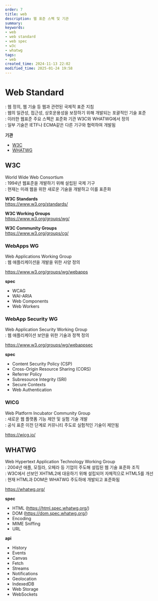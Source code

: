 ```yaml
---
order: 7
title: web
description: 웹 표준 스펙 및 기관
summary:
keywords:
- web
- web standard
- web spec
- w3c
- whatwg
tags:
- web
created_time: 2024-11-13 22:02
modified_time: 2025-01-24 19:58
---
```


# Web Standard
: 웹 정의, 웹 기술 등 웹과 관련된 국제적 표준 지침  
: 웹의 일관성, 접근성, 상호운용성을 보장하기 위해 개발되는 포괄적인 기술 표준  
: 이러한 웹표준 주요 스펙은 표준화 기관 W3C와 WHATWG에서 정의  
: 일부 기술은 IETF나 ECMA같은 다른 기구와 협력하여 개발됨  

**기관**
- [W3C](#w3c)
- [WHATWG](#whatwg)



## W3C
World Wide Web Consortium  
: 1994년 웹표준을 개발하기 위해 설립된 국제 기구  
: 현재는 미래 웹을 위한 새로운 기술을 개발하고 이를 표준화  

**W3C Standards**  
https://www.w3.org/standards/   

**W3C Working Groups**  
https://www.w3.org/groups/wg/

**W3C Community Groups**  
https://www.w3.org/groups/cg/



### WebApps WG
Web Applications Working Group  
: 웹 애플리케이션을 개발을 위한 사양 정의  

https://www.w3.org/groups/wg/webapps   


**spec**
- WCAG
- WAI-ARIA
- Web Components
- Web Workers



### WebApp Security WG
Web Application Security Working Group  
: 웹 애플리케이션 보안을 위한 기술과 정책 정의  

https://www.w3.org/groups/wg/webappsec


**spec**
- Content Security Policy (CSP)
- Cross-Origin Resource Sharing (CORS)
- Referrer Policy
- Subresource Integrity (SRI)
- Secure Contexts
- Web Authentication 



### WICG
Web Platform Incubator Community Group  
: 새로운 웹 플랫폼 기능 제안 및 실험 기술 개발  
: 공식 표준 이전 단계로 커뮤니티 주도로 실험적인 기술이 제안됨  

https://wicg.io/   



## WHATWG
Web Hypertext Application Technology Working Group  
: 2004년 애플, 모질라, 오페라 등 기업이 주도해 설립된 웹 기술 표준화 조직  
: W3C에서 선보인 XHTML2에 대응하기 위해 설립되어 자체적으로 HTML5를 개선  
: 현재 HTML과 DOM은 WHATWG 주도하에 개발되고 표준화됨  

https://whatwg.org/  


**spec**
- HTML (https://html.spec.whatwg.org/)
- DOM (https://dom.spec.whatwg.org/)
- Encoding
- MIME Sniffing
- URL

**api**
- History
- Events
- Canvas
- Fetch
- Streams
- Notifications
- Geolocation
- IndexedDB
- Web Storage
- WebSockets